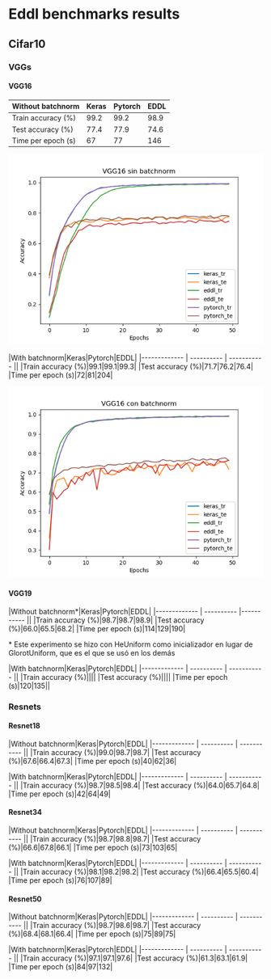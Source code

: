 # Eddl benchmarks results
## Cifar10
### VGGs
#### VGG16
|Without batchnorm|Keras|Pytorch|EDDL|
|-----------------|----------|-----------|------|
|Train accuracy (%)|99.2|99.2|98.9|
|Test accuracy (%)|77.4|77.9|74.6|
|Time per epoch (s)|67|77|146|

![Results plot](results/vgg16_nobn.png)

|With batchnorm|Keras|Pytorch|EDDL|
|------------- | ---------- | ----------- ||
|Train accuracy (%)|99.1|99.1|99.3|
|Test accuracy (%)|71.7|76.2|76.4|
|Time per epoch (s)|72|81|204|

![Results plot](results/vgg16_bn.png)

#### VGG19
|Without batchnorm*|Keras|Pytorch|EDDL|
|------------- | ---------- |----------- ||
|Train accuracy (%)|98.7|98.7|98.9|
|Test accuracy (%)|66.0|65.5|68.2|
|Time per epoch (s)|114|129|190|

\* Este experimento se hizo con HeUniform como inicializador en lugar de GlorotUniform, que es el que se usó en los demás

|With batchnorm|Keras|Pytorch|EDDL|
|------------- | ---------- | ----------- ||
|Train accuracy (%)||||
|Test accuracy (%)||||
|Time per epoch (s)|120|135||

### Resnets

#### Resnet18
|Without batchnorm|Keras|Pytorch|EDDL|
|------------- | ---------- | ----------- ||
|Train accuracy (%)|99.0|98.7|98.7|
|Test accuracy (%)|67.6|66.4|67.3|
|Time per epoch (s)|40|62|36|

|With batchnorm|Keras|Pytorch|EDDL|
|------------- | ---------- | ----------- ||
|Train accuracy (%)|98.7|98.5|98.4|
|Test accuracy (%)|64.0|65.7|64.8|
|Time per epoch (s)|42|64|49|

#### Resnet34
|Without batchnorm|Keras|Pytorch|EDDL|
|------------- | ---------- | ----------- ||
|Train accuracy (%)|98.7|98.8|98.7|
|Test accuracy (%)|66.6|67.8|66.1|
|Time per epoch (s)|73|103|65|

|With batchnorm|Keras|Pytorch|EDDL|
|------------- | ---------- | ----------- ||
|Train accuracy (%)|98.1|98.2|98.2|
|Test accuracy (%)|66.4|65.5|60.4|
|Time per epoch (s)|76|107|89|

#### Resnet50
|Without batchnorm|Keras|Pytorch|EDDL|
|------------- | ---------- | ----------- ||
|Train accuracy (%)|98.7|98.6|98.7|
|Test accuracy (%)|68.4|68.1|66.4|
|Time per epoch (s)|75|89|75|

|With batchnorm|Keras|Pytorch|EDDL|
|------------- | ---------- | ----------- ||
|Train accuracy (%)|97.1|97.1|97.6|
|Test accuracy (%)|61.3|63.1|61.9|
|Time per epoch (s)|84|97|132|
